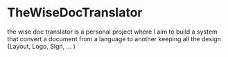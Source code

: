 # TheWiseDocTranslator
the wise doc translator is a personal project where I aim to build a system that convert a document from a language to another keeping all the design (Layout, Logo, Sign,  ... )
